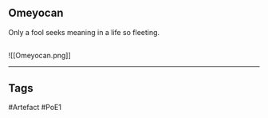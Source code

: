 ## Omeyocan
Only a fool seeks meaning
in a life so fleeting.
##
![[Omeyocan.png]]

---
## Tags
#Artefact
#PoE1